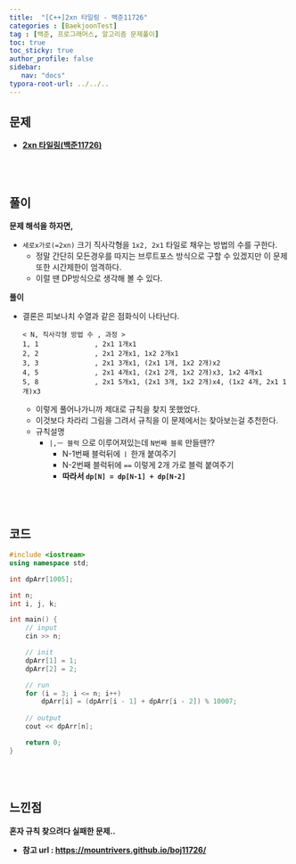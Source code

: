```yaml
---
title:  "[C++]2xn 타일링 - 백준11726"
categories : [BaekjoonTest]
tag : [백준, 프로그래머스, 알고리즘 문제풀이]
toc: true
toc_sticky: true
author_profile: false
sidebar:
   nav: "docs"
typora-root-url: ../../..
---
```




## 문제

* **[2xn 타일링(백준11726)](https://www.acmicpc.net/problem/11726)**

<br><br>

## 풀이

**문제 해석을 하자면,**

* `세로x가로(=2xn)` 크기 직사각형을 `1x2, 2x1` 타일로 채우는 방법의 수를 구한다.
  * 정말 간단히 모든경우를 따지는 브루트포스 방식으로 구할 수 있겠지만 이 문제 또한 시간제한이 엄격하다.
  * 이럴 땐 DP방식으로 생각해 볼 수 있다.




**풀이**

* 결론은 피보나치 수열과 같은 점화식이 나타난다.
  
  ```
  < N, 직사각형 방법 수 , 과정 >
  1, 1				, 2x1 1개x1
  2, 2				, 2x1 2개x1, 1x2 2개x1
  3, 3				, 2x1 3개x1, (2x1 1개, 1x2 2개)x2
  4, 5				, 2x1 4개x1, (2x1 2개, 1x2 2개)x3, 1x2 4개x1
  5, 8				, 2x1 5개x1, (2x1 3개, 1x2 2개)x4, (1x2 4개, 2x1 1개)x3
  ```
  
  * 이렇게 풀어나가니까 제대로 규칙을 찾지 못했었다.
  * 이것보다 차라리 그림을 그려서 규칙을 이 문제에서는 찾아보는걸 추천한다.
  * 규칙설명
    * `|,ㅡ 블럭` 으로 이루어져있는데 `N번째 블록` 만들땐??
      * N-1번째 블럭뒤에 `ㅣ` 한개 붙여주기
      * N-2번째 블럭뒤에 `==` 이렇게 2개 가로 블럭 붙여주기
      * **따라서 `dp[N] = dp[N-1] + dp[N-2]`**



<br><br>

## 코드

```c++
#include <iostream>
using namespace std;

int dpArr[1005];

int n;
int i, j, k;

int main() {
	// input
	cin >> n;

	// init
	dpArr[1] = 1;
	dpArr[2] = 2;

	// run
	for (i = 3; i <= n; i++) 
		dpArr[i] = (dpArr[i - 1] + dpArr[i - 2]) % 10007;
	
	// output
	cout << dpArr[n];

	return 0;
}
```

<br><br>

## 느낀점

**혼자 규칙 찾으려다 실패한 문제..**

* **참고 url : https://mountrivers.github.io/boj11726/**
